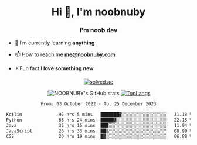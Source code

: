<h1 align="center">Hi 👋, I'm noobnuby</h1>
<h3 align="center">I'm noob dev</h3>

- 🌱 I’m currently learning **anything**

- 📫 How to reach me **me@noobnuby.com**

- ⚡ Fun fact **I love something new**

<div align="center">
  
[![solved.ac](https://solvedac-cards-starcea.paring.moe/profile/noobnuby)](https://solved.ac/profile/noobnuby)

<div>
<div align="center">

[![NOOBNUBY's GitHub stats](https://github-readme-stats.vercel.app/api?username=NOOBNUBY&show_icons=true&theme=dark)
[![TopLangs](https://github-readme-stats.vercel.app/api/top-langs/?username=NOOBNUBY&layout=compact&theme=dark)](https://github.com/anuraghazra/github-readme-stats)

</div>

<!--START_SECTION:waka-->

```txt
From: 03 October 2022 - To: 25 December 2023

Kotlin              92 hrs 5 mins   ███████▓░░░░░░░░░░░░░░░░░   31.18 %
Python              65 hrs 24 mins  █████▓░░░░░░░░░░░░░░░░░░░   22.15 %
Java                35 hrs 15 mins  ███░░░░░░░░░░░░░░░░░░░░░░   11.94 %
JavaScript          26 hrs 33 mins  ██▒░░░░░░░░░░░░░░░░░░░░░░   08.99 %
CSS                 20 hrs 19 mins  █▓░░░░░░░░░░░░░░░░░░░░░░░   06.88 %
```

<!--END_SECTION:waka-->
